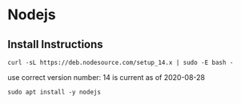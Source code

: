 # Nodejs

## Install Instructions

```
curl -sL https://deb.nodesource.com/setup_14.x | sudo -E bash -
```

use correct version number: 14 is current as of 2020-08-28

```
sudo apt install -y nodejs
```

